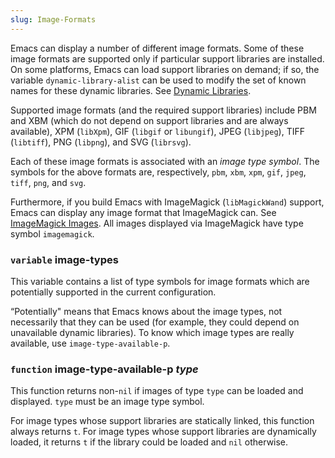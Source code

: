 ```yaml
---
slug: Image-Formats
---
```


Emacs can display a number of different image formats. Some of these image formats are supported only if particular support libraries are installed. On some platforms, Emacs can load support libraries on demand; if so, the variable `dynamic-library-alist` can be used to modify the set of known names for these dynamic libraries. See [Dynamic Libraries](Dynamic-Libraries).

Supported image formats (and the required support libraries) include PBM and XBM (which do not depend on support libraries and are always available), XPM (`libXpm`), GIF (`libgif` or `libungif`), JPEG (`libjpeg`), TIFF (`libtiff`), PNG (`libpng`), and SVG (`librsvg`).

Each of these image formats is associated with an *image type symbol*. The symbols for the above formats are, respectively, `pbm`, `xbm`, `xpm`, `gif`, `jpeg`, `tiff`, `png`, and `svg`.

Furthermore, if you build Emacs with ImageMagick (`libMagickWand`) support, Emacs can display any image format that ImageMagick can. See [ImageMagick Images](ImageMagick-Images). All images displayed via ImageMagick have type symbol `imagemagick`.

### <span className="tag variable">`variable`</span> **image-types**

This variable contains a list of type symbols for image formats which are potentially supported in the current configuration.

“Potentially" means that Emacs knows about the image types, not necessarily that they can be used (for example, they could depend on unavailable dynamic libraries). To know which image types are really available, use `image-type-available-p`.

### <span className="tag function">`function`</span> **image-type-available-p** *type*

This function returns non-`nil` if images of type `type` can be loaded and displayed. `type` must be an image type symbol.

For image types whose support libraries are statically linked, this function always returns `t`. For image types whose support libraries are dynamically loaded, it returns `t` if the library could be loaded and `nil` otherwise.
